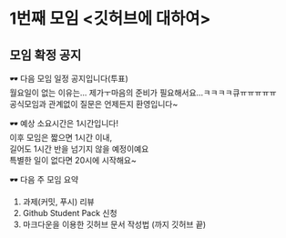 # 1번째 모임 <깃허브에 대하여>
## 모임 확정 공지
🕶 다음 모임 일정 공지입니다(투표)  
월요일이 없는 이유는... 제가ㅜ마음의 준비가 필요해서요...ㅋㅋㅋㅋ큐ㅠㅠㅠㅠㅠ  
공식모임과 관계없이 질문은 언제든지 환영입니다~

🕶 예상 소요시간은 1시간입니다!  
이후 모임은 짧으면 1시간 이내,  
길어도 1시간 반을 넘기지 않을 예정이예요  
특별한 일이 없다면 20시에 시작해요~  

🕶 다음 주 모임 요약  
1. 과제(커밋, 푸시) 리뷰  
2. Github Student Pack 신청  
3. 마크다운을 이용한 깃허브 문서 작성법
(까지 깃허브 끝)

